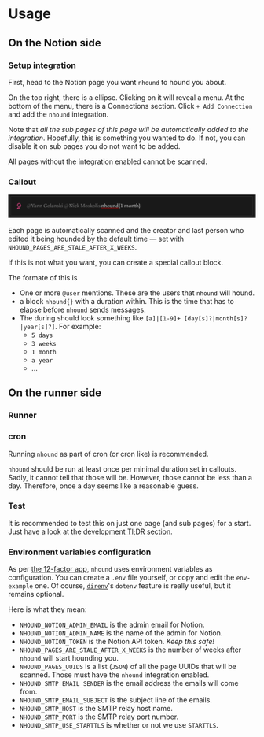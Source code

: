 # Usage

## On the Notion side

### Setup integration

First, head to the Notion page you want `nhound` to hound you about.

On the top right, there is a ellipse. Clicking on it will reveal a menu. At the
bottom of the menu, there is a Connections section. Click `+ Add Connection` and
add the `nhound` integration.

Note that _all the sub pages of this page will be automatically added to the
integration_. Hopefully, this is something you wanted to do. If not, you can
disable it on sub pages you do not want to be added.

All pages without the integration enabled cannot be scanned.

### Callout

![A callout example.](./docs/assets/callout-example.png)

Each page is automatically scanned and the creator and last person who edited it
being hounded by the default time — set with
`NHOUND_PAGES_ARE_STALE_AFTER_X_WEEKS`.

If this is not what you want, you can create a special callout block.

The formate of this is

- One or more `@user` mentions. These are the users that `nhound` will hound.
- a block `nhound{}` with a duration within. This is the time that has to elapse
  before `nhound` sends messages.
- The during should look something like
  `[a]|[1-9]+ [day[s]?|month[s]?|year[s]?]`. For example:
  - `5 days`
  - `3 weeks`
  - `1 month`
  - `a year`
  - …

## On the runner side

### Runner

### cron

Running `nhound` as part of cron (or cron like) is recommended.

`nhound` should be run at least once per minimal duration set in callouts.
Sadly, it cannot tell that those will be. However, those cannot be less than a
day. Therefore, once a day seems like a reasonable guess.

### Test

It is recommended to test this on just one page (and sub pages) for a start.
Just have a look at the [development Tl;DR section](./development.md).

### Environment variables configuration

As per [the 12-factor app](https://12factor.net/), `nhound` uses environment
variables as configuration. You can create a `.env` file yourself, or copy and
edit the `env-example` one. Of course, [`direnv`](https://direnv.net/)'s
`dotenv` feature is really useful, but it remains optional.

Here is what they mean:

- `NHOUND_NOTION_ADMIN_EMAIL` is the admin email for Notion.
- `NHOUND_NOTION_ADMIN_NAME` is the name of the admin for Notion.
- `NHOUND_NOTION_TOKEN` is the Notion API token. _Keep this safe!_
- `NHOUND_PAGES_ARE_STALE_AFTER_X_WEEKS` is the number of weeks after `nhound`
  will start hounding you.
- `NHOUND_PAGES_UUIDS` is a list (`JSON`) of all the page UUIDs that will be
  scanned. Those must have the `nhound` integration enabled.
- `NHOUND_SMTP_EMAIL_SENDER` is the email address the emails will come from.
- `NHOUND_SMTP_EMAIL_SUBJECT` is the subject line of the emails.
- `NHOUND_SMTP_HOST` is the SMTP relay host name.
- `NHOUND_SMTP_PORT` is the SMTP relay port number.
- `NHOUND_SMTP_USE_STARTTLS` is whether or not we use `STARTTLS`.
